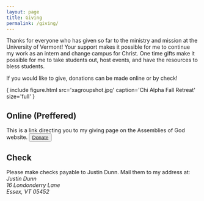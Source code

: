 ```yaml
---
layout: page
title: Giving
permalink: /giving/
---
```


<p>Thanks for everyone who has given so far to the ministry and mission at the University of Vermont! Your support makes it possible for me to continue my work as an intern and change campus for Christ. One time gifts make it possible for me to take students out, host events, and have the resources to bless students.</p>

<p>If you would like to give, donations can be made online or by check!</p>

{ include figure.html src='xagroupshot.jpg' caption='Chi Alpha Fall Retreat' size='full' } 


<div class="col-xs-6">
  <h2>Online (Preffered)</h2>
  This is a link directing you to my giving page on the Assemblies of God website.  
  <button class="donate"><a href="http://s1.ag.org/justindunn">Donate</a></button>
</div>
<div class="col-xs-6">
  <h2>Check</h2>
  Please make checks payable to Justin Dunn. Mail them to my address at:
  <address>
    Justin Dunn<br>
    16 Londonderry Lane<br>
    Essex, VT 05452<br>
  </address>
</div>
